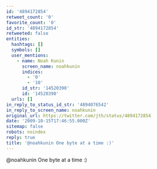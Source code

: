 ```yaml
---
id: '4894172854'
retweet_count: '0'
favorite_count: '0'
id_str: '4894172854'
retweeted: false
entities:
  hashtags: []
  symbols: []
  user_mentions:
    - name: Noah Kunin
      screen_name: noahkunin
      indices:
        - '0'
        - '10'
      id_str: '14520390'
      id: '14520390'
  urls: []
in_reply_to_status_id_str: '4894076542'
in_reply_to_screen_name: noahkunin
original_url: https://twitter.com/jth/status/4894172854
date: '2009-10-15T17:46:55.000Z'
sitemap: false
robots: noindex
reply: true
title: '@noahkunin One byte at a time :)'
---
```


@noahkunin One byte at a time :)